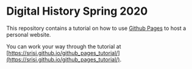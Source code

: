 # Digital History Spring 2020
This repository contains a tutorial on how to use [Github Pages](https://pages.github.com/) to host
a personal website. 

You can work your way through the tutorial at 
[https://srisi.github.io/github_pages_tutorial/](https://srisi.github.io/github_pages_tutorial/). 

